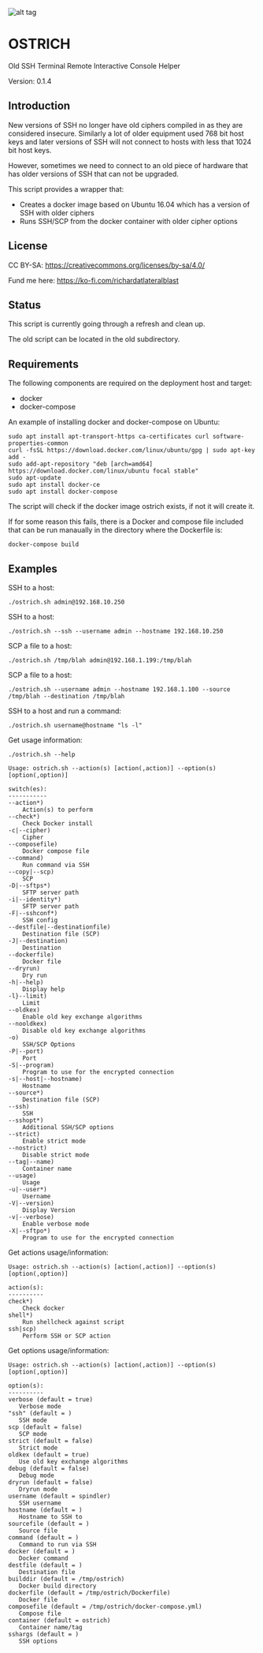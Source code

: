 ![alt tag](https://raw.githubusercontent.com/lateralblast/ostrich/master/ostrich.png)

OSTRICH
=======

Old SSH Terminal Remote Interactive Console Helper

Version: 0.1.4

Introduction
------------

New versions of SSH no longer have old ciphers compiled in as they are considered insecure.
Similarly a lot of older equipment used 768 bit host keys and later versions of SSH will not
connect to hosts with less that 1024 bit host keys.

However, sometimes we need to connect to an old piece of hardware that has older versions
of SSH that can not be upgraded.

This script provides a wrapper that:

- Creates a docker image based on Ubuntu 16.04 which has a version of SSH with older ciphers
- Runs SSH/SCP from the docker container with older cipher options

License
-------

CC BY-SA: https://creativecommons.org/licenses/by-sa/4.0/

Fund me here: https://ko-fi.com/richardatlateralblast

Status
------

This script is currently going through a refresh and clean up.

The old script can be located in the old subdirectory.


Requirements
------------

The following components are required on the deployment host and target:

- docker
- docker-compose

An example of installing docker and docker-compose on Ubuntu:

```
sudo apt install apt-transport-https ca-certificates curl software-properties-common
curl -fsSL https://download.docker.com/linux/ubuntu/gpg | sudo apt-key add -
sudo add-apt-repository "deb [arch=amd64] https://download.docker.com/linux/ubuntu focal stable"
sudo apt-update
sudo apt install docker-ce
sudo apt install docker-compose
```

The script will check if the docker image ostrich exists, if not it will create it.

If for some reason this fails, there is a Docker and compose file included that can be run manaually in the directory where the Dockerfile is:

```
docker-compose build
```

Examples
--------

SSH to a host:

```
./ostrich.sh admin@192.168.10.250
```

SSH to a host:

```
./ostrich.sh --ssh --username admin --hostname 192.168.10.250
```

SCP a file to a host:

```
./ostrich.sh /tmp/blah admin@192.168.1.199:/tmp/blah
```

SCP a file to a host:

```
./ostrich.sh --username admin --hostname 192.168.1.100 --source /tmp/blah --destination /tmp/blah
```

SSH to a host and run a command:

```
./ostrich.sh username@hostname "ls -l"
```

Get usage information:

```
./ostrich.sh --help

Usage: ostrich.sh --action(s) [action(,action)] --option(s) [option(,option)]

switch(es):
-----------
--action*)                        
    Action(s) to perform
--check*)                         
    Check Docker install
-c|--cipher)                      
    Cipher
--composefile)                    
    Docker compose file
--command)                        
    Run command via SSH
--copy|--scp)                     
    SCP
-D|--sftps*)                      
    SFTP server path
-i|--identity*)                   
    SFTP server path
-F|--sshconf*)                    
    SSH config
--destfile|--destinationfile)     
    Destination file (SCP)
-J|--destination)                 
    Destination
--dockerfile)                     
    Docker file
--dryrun)                         
    Dry run
-h|--help)                        
    Display help
-l}--limit)                       
    Limit
--oldkex)                         
    Enable old key exchange algorithms
--nooldkex)                       
    Disable old key exchange algorithms
-o)                               
    SSH/SCP Options
-P|--port)                        
    Port
-S|--program)                     
    Program to use for the encrypted connection
-s|--host|--hostname)             
    Hostname
--source*)                        
    Destination file (SCP)
--ssh)                            
    SSH
--sshopt*)                        
    Additional SSH/SCP options
--strict)                         
    Enable strict mode
--nostrict)                       
    Disable strict mode
--tag|--name)                     
    Container name
--usage)                          
    Usage
-u|--user*)                       
    Username
-V|--version)                     
    Display Version
-v|--verbose)                     
    Enable verbose mode
-X|--sftpo*)                      
    Program to use for the encrypted connection
```

Get actions usage/information:

```
Usage: ostrich.sh --action(s) [action(,action)] --option(s) [option(,option)]

action(s):
----------
check*)               
    Check docker
shell*)               
    Run shellcheck against script
ssh|scp)              
    Perform SSH or SCP action
```

Get options usage/information:

```
Usage: ostrich.sh --action(s) [action(,action)] --option(s) [option(,option)]

option(s):
----------
verbose (default = true)
   Verbose mode
"ssh" (default = )
   SSH mode
scp (default = false)
   SCP mode
strict (default = false)
   Strict mode
oldkex (default = true)
   Use old key exchange algorithms
debug (default = false)
   Debug mode
dryrun (default = false)
   Dryrun mode
username (default = spindler)
   SSH username
hostname (default = )
   Hostname to SSH to
sourcefile (default = )
   Source file
command (default = )
   Command to run via SSH
docker (default = )
   Docker command
destfile (default = )
   Destination file
builddir (default = /tmp/ostrich)
   Docker build directory
dockerfile (default = /tmp/ostrich/Dockerfile)
   Docker file
composefile (default = /tmp/ostrich/docker-compose.yml)
   Compose file
container (default = ostrich)
   Container name/tag
sshargs (default = )
   SSH options
```
